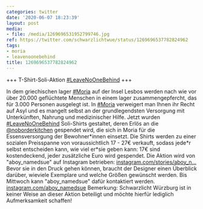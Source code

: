 ```yaml
---
categories: twitter
date: '2020-06-07 18:23:39'
layout: post
media:
- file: /media/1269696531952799746.jpg
ref: https://twitter.com/schwarzlichtwue/status/1269696537782824962
tags:
- moria
- leavenoonebehind
title: 1269696537782824962
---
```

+++ T-Shirt-Soli-Aktion [#LeaveNoOneBehind](/t/leavenoonebehind) +++

 



In dem griechischen lager [#Moria](/t/moria) auf der Insel Lesbos werden nach wie vor über 20.000 geflüchtete Menschen in einem lager zusammengepfercht, das für 3.000 Personen ausgelegt ist. 
In [#Moria](/t/moria) verweigert man Ihnen ihr Recht auf Asyl und es mangelt selbst an der grundlegendsten Versorgung mit Unterkünften, Nahrung und medizinischer Hilfe.
Jetzt wurden [#LeaveNoOneBehind](/t/leavenoonebehind) Soli-Shirts gestaltet, deren Erlös an die [@noborderkitchen](https://twitter.com/noborderkitchen) gespendet wird, die sich in Moria für die Essensversorgung der Bewohner\*innen einsetzt.
Die Shirts werden zu einer sozialen Preisspanne von voraussichtlich 17 - 27€ verkauft, sodass jede\*r selbst entscheiden kann, wie viel er\*sie geben kann: 17€ sind kostendeckend, jeder zusätzliche Euro wird gespendet.
Die Aktion wird von "aboy_namedsue" auf Instagram betrieben: [instagram.com/stories/aboy_n…](https://instagram.com/stories/aboy_namedsue/2326341009245850644)
Bevor sie in den Druck gehen können, braucht der Designer einen Überblick darüber, wieviele Exemplare und welche Größen gewünscht werden. Bis Mittwoch kann "aboy_namedsue" dafür kontaktiert werden. [instagram.com/aboy_namedsue](https://instagram.com/aboy_namedsue)
Bemerkung: Schwarzlicht Würzburg ist in keiner Weise an dieser Aktion beteiligt und möchte hierfür lediglich Aufmerksamkeit schaffen!